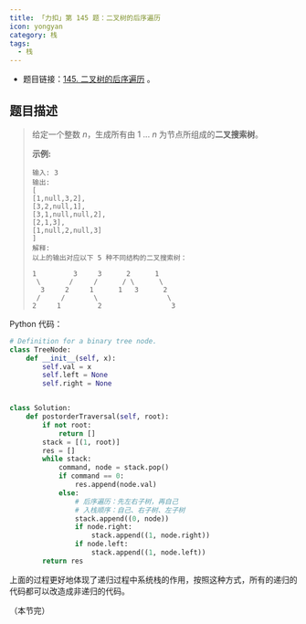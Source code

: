 ```yaml
---
title: 「力扣」第 145 题：二叉树的后序遍历
icon: yongyan
category: 栈
tags:
  - 栈
---
```


+ 题目链接：[145. 二叉树的后序遍历](https://leetcode-cn.com/problems/binary-tree-postorder-traversal/description/) 。


## 题目描述




> 给定一个整数 *n*，生成所有由 1 ... *n* 为节点所组成的**二叉搜索树**。
>
> **示例:**
>
> ```
> 输入: 3
> 输出:
> [
> [1,null,3,2],
> [3,2,null,1],
> [3,1,null,null,2],
> [2,1,3],
> [1,null,2,null,3]
> ]
> 解释:
> 以上的输出对应以下 5 种不同结构的二叉搜索树：
> 
> 1         3     3      2      1
>  \       /     /      / \      \
>   3     2     1      1   3      2
>  /     /       \                 \
> 2     1         2                 3
> ```

Python 代码：

```python
# Definition for a binary tree node.
class TreeNode:
    def __init__(self, x):
        self.val = x
        self.left = None
        self.right = None


class Solution:
    def postorderTraversal(self, root):
        if not root:
            return []
        stack = [(1, root)]
        res = []
        while stack:
            command, node = stack.pop()
            if command == 0:
                res.append(node.val)
            else:
                # 后序遍历：先左右子树，再自己
                # 入栈顺序：自己、右子树、左子树
                stack.append((0, node))
                if node.right:
                    stack.append((1, node.right))
                if node.left:
                    stack.append((1, node.left))
        return res
```

上面的过程更好地体现了递归过程中系统栈的作用，按照这种方式，所有的递归的代码都可以改造成非递归的代码。

（本节完）